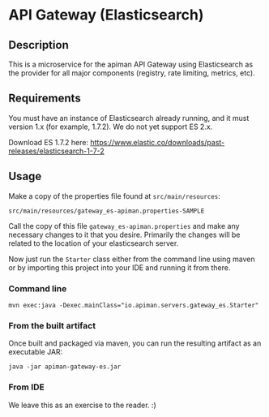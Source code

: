 # API Gateway (Elasticsearch)

## Description
This is a microservice for the apiman API Gateway using Elasticsearch as the provider for all
major components (registry, rate limiting, metrics, etc).

## Requirements
You must have an instance of Elasticsearch already running, and it must version 1.x (for 
example, 1.7.2).  We do not yet support ES 2.x.

Download ES 1.7.2 here:  https://www.elastic.co/downloads/past-releases/elasticsearch-1-7-2

## Usage
Make a copy of the properties file found at `src/main/resources`:

```
src/main/resources/gateway_es-apiman.properties-SAMPLE
```

Call the copy of this file `gateway_es-apiman.properties` and make any necessary
changes to it that you desire.  Primarily the changes will be related to the location
of your elasticsearch server.

Now just run the `Starter` class either from the command line using maven or by importing
this project into your IDE and running it from there.

### Command line
```
mvn exec:java -Dexec.mainClass="io.apiman.servers.gateway_es.Starter"
```

### From the built artifact
Once built and packaged via maven, you can run the resulting artifact as an executable JAR:

```
java -jar apiman-gateway-es.jar
```

### From IDE
We leave this as an exercise to the reader. :)
